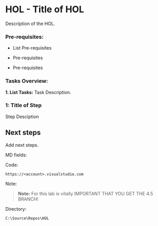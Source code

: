 
HOL - Title of HOL
==============================================================================

Description of the HOL.

### Pre-requisites:

-   List Pre-requisites

-   Pre-requisites

-   Pre-requisites

### Tasks Overview:

**1. List Tasks:** Task Description.

### 1: Title of Step

Step Desciption

Next steps
----------
Add next steps.

MD fields:

Code:
~~~~~~~~~~~~~~~~~~~~~~~~~~~~~~~~~~~~~~~~~~~~~~~~~~~~~~~~~~~~~~~~~~~~~~~~~~~~~~~~
https://<account>.visualstudio.com
~~~~~~~~~~~~~~~~~~~~~~~~~~~~~~~~~~~~~~~~~~~~~~~~~~~~~~~~~~~~~~~~~~~~~~~~~~~~~~~~

Note:
>   **Note:** For this lab is vitally IMPORTANT THAT YOU GET THE 4.5 BRANCH!

Directory:

`C:\Source\Repos\HOL`
